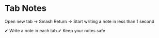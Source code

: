 # Tab Notes

Open new tab → Smash Return → Start writing a note in less than 1 second

✔ Write a note in each tab
✔ Keep your notes safe

